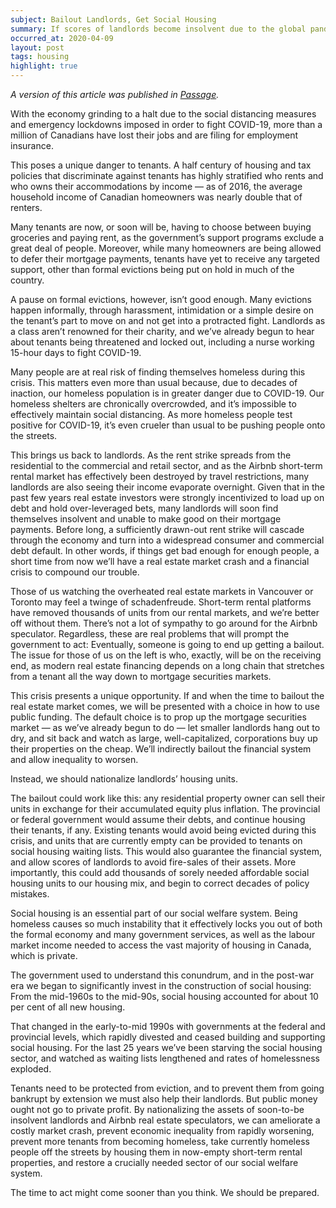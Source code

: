 ```yaml
---
subject: Bailout Landlords, Get Social Housing
summary: If scores of landlords become insolvent due to the global pandemic, we should bail them out directly – and nationalize their assets. We could greatly expand the social housing stock, and use it to protect tenants and the homeless.
occurred_at: 2020-04-09
layout: post
tags: housing
highlight: true
---
```


_A version of this article was published in [Passage](https://readpassage.com/protect-tenants-from-covid-19-by-nationalizing-landlords-assets/)._

With the economy grinding to a halt due to the social distancing measures and emergency lockdowns imposed in order to fight COVID-19, more than a million of Canadians have lost their jobs and are filing for employment insurance. 

This poses a unique danger to tenants. A half century of housing and tax policies that discriminate against tenants has highly stratified who rents and who owns their accommodations by income — as of 2016, the average household income of Canadian homeowners was nearly double that of renters.

Many tenants are now, or soon will be, having to choose between buying groceries and paying rent, as the government’s support programs exclude a great deal of people. Moreover, while many homeowners are being allowed to defer their mortgage payments, tenants have yet to receive any targeted support, other than formal evictions being put on hold in much of the country.

A pause on formal evictions, however, isn’t good enough. Many evictions happen informally, through harassment, intimidation or a simple desire on the tenant’s part to move on and not get into a protracted fight. Landlords as a class aren’t renowned for their charity, and we’ve already begun to hear about tenants being threatened and locked out, including a nurse working 15-hour days to fight COVID-19. 

Many people are at real risk of finding themselves homeless during this crisis. This matters even more than usual because, due to decades of inaction, our homeless population is in greater danger due to COVID-19. Our homeless shelters are chronically overcrowded, and it’s impossible to effectively maintain social distancing. As more homeless people test positive for COVID-19, it’s even crueler than usual to be pushing people onto the streets.

This brings us back to landlords. As the rent strike spreads from the residential to the commercial and retail sector, and as the Airbnb short-term rental market has effectively been destroyed by travel restrictions, many landlords are also seeing their income evaporate overnight. Given that in the past few years real estate investors were strongly incentivized to load up on debt and hold over-leveraged bets, many landlords will soon find themselves insolvent and unable to make good on their mortgage payments. Before long, a sufficiently drawn-out rent strike will cascade through the economy and turn into a widespread consumer and commercial debt default. In other words, if things get bad enough for enough people, a short time from now we’ll have a real estate market crash and a financial crisis to compound our trouble. 

Those of us watching the overheated real estate markets in Vancouver or Toronto may feel a twinge of schadenfreude. Short-term rental platforms have removed thousands of units from our rental markets, and we’re better off without them. There’s not a lot of sympathy to go around for the Airbnb speculator. Regardless, these are real problems that will prompt the government to act: Eventually, someone is going to end up getting a bailout. The issue for those of us on the left is who, exactly, will be on the receiving end, as modern real estate financing depends on a long chain that stretches from a tenant all the way down to mortgage securities markets.

This crisis presents a unique opportunity. If and when the time to bailout the real estate market comes, we will be presented with a choice in how to use public funding. The default choice is to prop up the mortgage securities market  — as we’ve already begun to do — let smaller landlords hang out to dry, and sit back and watch as large, well-capitalized, corporations buy up their properties on the cheap. We’ll indirectly bailout the financial system and allow inequality to worsen. 

Instead, we should nationalize landlords’ housing units. 

The bailout could work like this: any residential property owner can sell their units in exchange for their accumulated equity plus inflation. The provincial or federal government would assume their debts, and continue housing their tenants, if any. Existing tenants would avoid being evicted during this crisis, and units that are currently empty can be provided to tenants on social housing waiting lists. This would also guarantee the financial system, and allow scores of landlords to avoid fire-sales of their assets. More importantly, this could add thousands of sorely needed affordable social housing units to our housing mix, and begin to correct decades of policy mistakes.

Social housing is an essential part of our social welfare system. Being homeless causes so much instability that it effectively locks you out of both the formal economy and many government services, as well as the labour market income needed to access  the vast majority of housing in Canada, which is private.

The government used to understand this conundrum, and in the post-war era we began to significantly invest in the construction of social housing: From the mid-1960s to the mid-90s, social housing accounted for about 10 per cent of all new housing.

That changed in the early-to-mid 1990s with governments at the federal and provincial levels, which rapidly divested and ceased building and supporting social housing. For the last 25 years we’ve been starving the social housing sector, and watched as waiting lists lengthened and rates of homelessness exploded.

Tenants need to be protected from eviction, and to prevent them from going bankrupt by extension we must also help their landlords. But public money ought not go to private profit. By nationalizing the assets of soon-to-be insolvent landlords and Airbnb real estate speculators, we can ameliorate a costly market crash, prevent economic inequality from rapidly worsening, prevent more tenants from becoming homeless, take currently homeless people off the streets by housing them in now-empty short-term rental properties, and restore a crucially needed sector of our social welfare system.

The time to act might come sooner than you think. We should be prepared.
